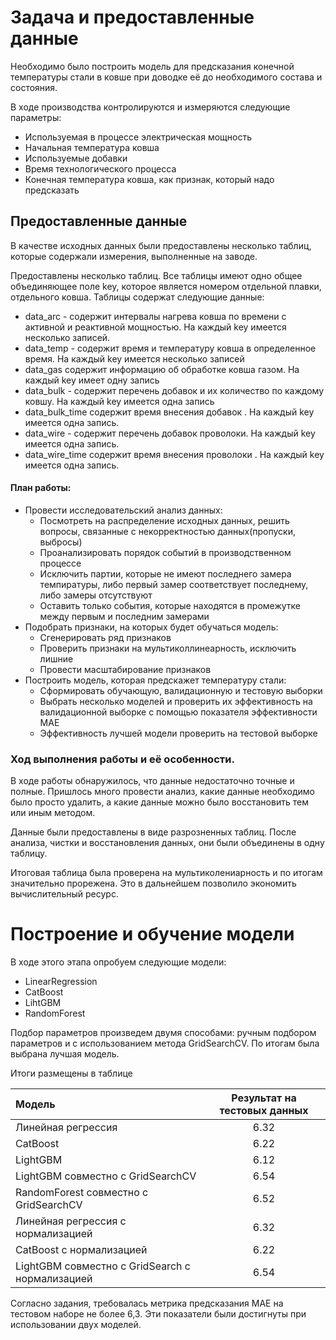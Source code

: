 # Задача и предоставленные данные

Необходимо было построить модель для предсказания конечной температуры стали в ковше при доводке её до необходимого состава и состояния. 

В ходе производства контролируются и измеряются следующие параметры:
- Используемая в процессе электрическая мощность
- Начальная температура ковша
- Используемые добавки 
- Время технологического процесса
- Конечная температура ковша, как признак, который надо предсказать

## Предоставленные данные

В качестве исходных данных были предоставлены несколько таблиц, которые содержали измерения, выполненные на заводе. 

Предоставлены несколько таблиц. Все таблицы имеют одно общее объединяющее поле key, которое является номером отдельной плавки, отдельного ковша. Таблицы содержат следующие данные:
- data_arc -  содержит интервалы нагрева ковша по времени с активной и реактивной мощностью. На каждый key имеется несколько записей.
- data_temp - содержит время и температуру ковша в определенное время. На каждый key имеется несколько записей
- data_gas содержит информацию об обработке ковша газом. На каждый key имеет одну запись
- data_bulk - содержит перечень добавок и их количество по каждому ковшу. На каждый key имеется одна запись
- data_bulk_time  содержит время внесения добавок . На каждый key имеется одна запись.
- data_wire - содержит перечень добавок проволоки. На каждый key имеется одна запись.
- data_wire_time  содержит время внесения проволоки . На каждый key имеется одна запись.



#### План работы:  
- Провести исследовательский анализ данных:
    - Посмотреть на распределение исходных данных, решить вопросы, связанные с некорректностью данных(пропуски, выбросы)
    - Проанализировать порядок событий в производственном процессе
    - Исключить партии, которые не имеют последнего замера темпиратуры, либо первый замер соответствует последнему, либо замеры отсутствуют 
    - Оставить только события, которые находятся в промежутке между первым и последним замерами
- Подобрать признаки, на которых будет обучаться модель:
    - Сгенерировать ряд признаков
    - Проверить признаки на мультиколлинеарность, исключить лишние
    - Провести масштабирование признаков
- Построить модель, которая предскажет температуру стали:
    - Сформировать обучающую, валидационную и тестовую выборки
    - Выбрать несколько моделей и проверить их эффективность на валидационной выборке с помощью показателя эффективности MAE
    - Эффективность лучшей модели проверить на тестовой выборке


### Ход выполнения работы и её особенности.

В ходе работы обнаружилось, что данные недостаточно точные и полные. Пришлось много провести анализ, какие данные необходимо было просто удалить, а какие данные можно было восстановить тем или иным методом.

Данные были предоставлены в виде разрозненных таблиц. После анализа, чистки и восстановления данных, они были объединены в одну таблицу.

Итоговая таблица была проверена на мультиколениарность и по итогам значительно прорежена. Это в дальнейшем позволило экономить вычислительный ресурс. 

# Построение  и обучение модели

В ходе этого этапа опробуем следующие модели:
- LinearRegression
- CatBoost
- LihtGBM
- RandomForest

Подбор параметров произведем двумя способами: ручным подбором параметров и с использованием метода GridSearchCV. По итогам была выбрана лучшая модель.

Итоги размещены в таблице



|Модель|Результат на тестовых данных|
| :---| :---:| 
|Линейная регрессия|6.32|
|CatBoost|6.22|
|LightGBM|6.12|
|LightGBM совместно с GridSearchCV|6.54|
|RandomForest совместно с GridSearchCV|6.52|
|Линейная регрессия с нормализацией|6.32|
|CatBoost с нормализацией|6.22|
|LightGBM совместно с GridSearch с нормализацией|6.54|



Согласно задания, требовалась метрика предсказания MAE на тестовом наборе не более 6,3. Эти показатели были достигнуты при использовании двух моделей.
